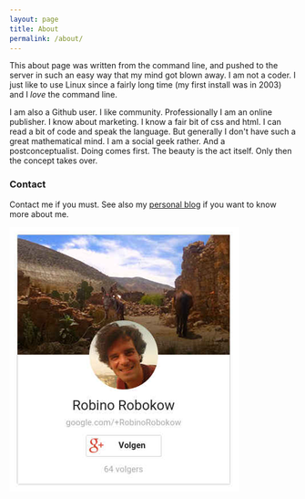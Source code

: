 ```yaml
---
layout: page
title: About
permalink: /about/
---
```


This about page was written from the command line, and pushed to the server in such an easy way that my mind got blown away. I am not a coder. I just like to use Linux since a fairly long time (my first install was in 2003) and I *love* the command line. 

I am also a Github user. I like community. Professionally I am an online publisher. I know about marketing. I know a fair bit of css and html. I can read a bit of code and speak the language. But generally I don't have such a great mathematical mind. I am a social geek rather. And a postconceptualist. Doing comes first. The beauty is the act itself. Only then the concept takes over.

### Contact

Contact me if you must. See also my <a href="https://robokow.net/about">personal blog</a> if you want to know more about me.

<img src="/images/robino-robokow-google-plus.jpg" style="max-width:420px;">
